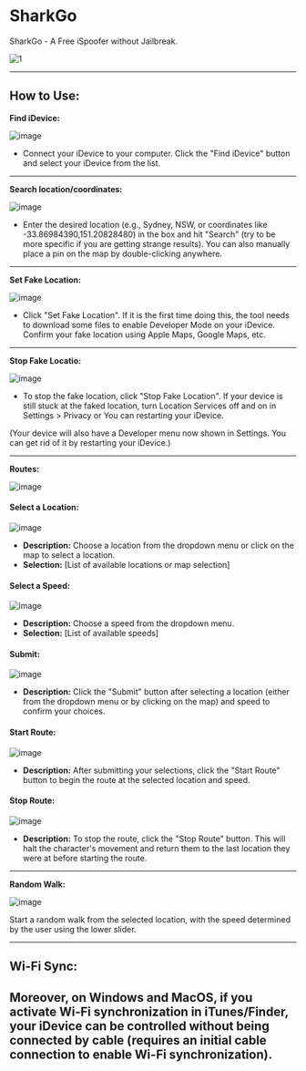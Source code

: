 # SharkGo
SharkGo - A Free iSpoofer without Jailbreak.


![1](https://github.com/sharklatan/SharkGo/assets/5210221/784e65c6-e6c9-47cc-8d2a-ab77a551c01c)


---
## How to Use:

**Find iDevice:**

![image](https://github.com/sharklatan/SharkGo/assets/5210221/4190a56c-b643-4bcc-9d26-acb066b09f5d)

* Connect your iDevice to your computer. Click the "Find iDevice" button and select your iDevice from the list.
  
---
**Search location/coordinates:**

![image](https://github.com/sharklatan/SharkGo/assets/5210221/aa5ae090-0351-42e7-876f-93d831071c04)

* Enter the desired location (e.g., Sydney, NSW, or coordinates like -33.86984390,151.20828480) in the box and hit "Search" (try to be more specific if you are getting strange results).
  You can also manually place a pin on the map by double-clicking anywhere.
  
---
**Set Fake Location:**

![image](https://github.com/sharklatan/SharkGo/assets/5210221/479927c4-62ea-483d-a777-4a5eea7d6239)

* Click "Set Fake Location". If it is the first time doing this, the tool needs to download some files to enable Developer Mode on your iDevice.
  Confirm your fake location using Apple Maps, Google Maps, etc.

---
**Stop Fake Locatio:**

![image](https://github.com/sharklatan/SharkGo/assets/5210221/05d6ae96-5fca-4e76-9b9e-525bfd2ae5fb)

* To stop the fake location, click "Stop Fake Location".
  If your device is still stuck at the faked location, turn Location Services off and on in Settings > Privacy or You can restarting your iDevice.
  
(Your device will also have a Developer menu now shown in Settings. You can get rid of it by restarting your iDevice.)

---
**Routes:**

![image](https://github.com/sharklatan/SharkGo/assets/5210221/0f8034d6-1b90-482e-b802-6a3d5309ac7d)


#### Select a Location:

![image](https://github.com/sharklatan/SharkGo/assets/5210221/f2c6f912-a1f7-4a0f-aa26-a09707cd7533)


* **Description:** Choose a location from the dropdown menu or click on the map to select a location.
* **Selection:** [List of available locations or map selection]

#### Select a Speed:

![image](https://github.com/sharklatan/SharkGo/assets/5210221/82da6eba-36b2-4394-9356-43f8d890e0d9)


* **Description:** Choose a speed from the dropdown menu.
* **Selection:** [List of available speeds]

#### Submit:

![image](https://github.com/sharklatan/SharkGo/assets/5210221/8fae4293-6a38-4ff1-b82e-79ff0df3cca2)


* **Description:** Click the "Submit" button after selecting a location (either from the dropdown menu or by clicking on the map) and speed to confirm your choices.

#### Start Route:

![image](https://github.com/sharklatan/SharkGo/assets/5210221/1d13636c-2dfe-42ab-92d0-8f05e7f2795c)


* **Description:** After submitting your selections, click the "Start Route" button to begin the route at the selected location and speed.

#### Stop Route:

![image](https://github.com/sharklatan/SharkGo/assets/5210221/27cf153f-ede7-445c-8d5a-1dcf63412bfd)


* **Description:** To stop the route, click the "Stop Route" button. This will halt the character's movement and return them to the last location they were at before starting the route.

---
**Random Walk:** 

![image](https://github.com/sharklatan/SharkGo/assets/5210221/5a4645e2-a772-45e5-9726-2e02a9ceadf2)

Start a random walk from the selected location, with the speed determined by the user using the lower slider.

---
## Wi-Fi Sync:
Moreover, on Windows and MacOS, if you activate Wi-Fi synchronization in iTunes/Finder, your iDevice can be controlled without being connected by cable (requires an initial cable connection to enable Wi-Fi synchronization).
---
